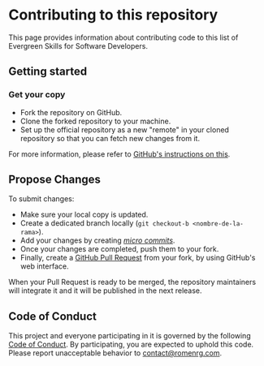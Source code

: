 # Contributing to this repository

This page provides information about contributing code to this list of Evergreen Skills for Software Developers.

## Getting started

### Get your copy

* Fork the repository on GitHub.
* Clone the forked repository to your machine.
* Set up the official repository as a new "remote" in your cloned repository so that you can fetch new changes from it.

For more information, please refer to [GitHub's instructions on this](https://help.github.com/articles/fork-a-repo/).

## Propose Changes

To submit changes:
 * Make sure your local copy is updated.
 * Create a dedicated branch locally (`git checkout-b <nombre-de-la-rama>`).
 * Add your changes by creating [_micro commits_](https://lucasr.org/2011/01/29/micro-commits/).
 * Once your changes are completed, push them to your fork.
 * Finally, create a [GitHub Pull Request](https://help.github.com/articles/creating-a-pull-request-from-a-fork/) from your fork, by using GitHub's web interface.

When your Pull Request is ready to be merged, the repository maintainers will integrate it and it will be published in the next release.

## Code of Conduct

This project and everyone participating in it is governed by the following [Code of Conduct](CODE_OF_CONDUCT.md). By participating, you are expected to uphold this code. Please report unacceptable behavior to [contact@romenrg.com](mailto:contact@romenrg.com).
